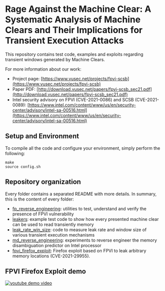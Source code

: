 # Rage Against the Machine Clear: A Systematic Analysis of Machine Clears and Their Implications for Transient Execution Attacks

This repository contains test code, examples and exploits regarding transient windows generated by Machine Clears.

For more information about our work:

* Project page: [https://www.vusec.net/projects/fpvi-scsb](https://www.vusec.net/projects/fpvi-scsb)
* Paper PDF: [http://download.vusec.net/papers/fpvi-scsb_sec21.pdf](http://download.vusec.net/papers/fpvi-scsb_sec21.pdf)
* Intel security advisory on FPVI (CVE-2021-0086) and SCSB (CVE-2021-0089): [https://www.intel.com/content/www/us/en/security-center/advisory/intel-sa-00516.html](https://www.intel.com/content/www/us/en/security-center/advisory/intel-sa-00516.html)

## Setup and Environment

To compile all the code and configure your environment, simply perform the following:

```
make
source config.sh
```

## Repository organization

Every folder contains a separated README with more details. In summary, this is the content of every folder:

* [fp_reverse_engineering](fp_reverse_engineering): utilities to test, understand and verify the
presence of FPVI vulnerability
* [leakers](leakers): example test code to show how every presented machine clear can
be used to read transiently memory
* [leak_rate_win_size](leak_rate_win_size): code to measure leak rate and window size
of various transient execution mechanisms
* [md_reverse_engineering](md_reverse_engineering): experiments to reverse engineer
the memory disambiguation predictor on Intel processor
* [fpvi_firefox_exploit](fpvi_firefox_exploit): Firefox exploit based on FPVI to
leak arbitrary memory locations (CVE-2021-29955).

## FPVI Firefox Exploit demo

[![youtube demo video](https://img.youtube.com/vi/fGdCUuGeELA/0.jpg)](https://youtu.be/fGdCUuGeELA)

